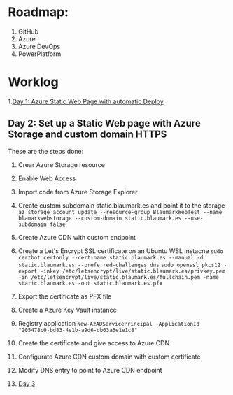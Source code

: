 # Roadmap:
1. GitHub
3. Azure
4. Azure DevOps
5. PowerPlatform

# Worklog
1.[Day 1: Azure Static Web Page with automatic Deploy](day1.md)

## Day 2: Set up a Static Web page with Azure Storage and custom domain HTTPS

These are the steps done:
1. Crear Azure Storage resource
2. Enable Web Access
3. Import code from Azure Storage Explorer
4. Create custom subdomain static.blaumark.es and point it to the storage
  `az storage account update --resource-group BlaumarkWebTest --name blamarkwebstorage --custom-domain static.blaumark.es --use-subdomain false`
6. Create Azure CDN with custom endpoint
7. Create a Let's Encrypt SSL certificate on an Ubuntu WSL instacne
  `sudo certbot certonly --cert-name static.blaumark.es --manual -d static.blaumark.es --preferred-challenges dns`
  `sudo openssl pkcs12 -export -inkey /etc/letsencrypt/live/static.blaumark.es/privkey.pem -in /etc/letsencrypt/live/static.blaumark.es/fullchain.pem -name static.blaumark.es -out static.blaumark.es.pfx`
9. Export the certificate as PFX file
10. Create a Azure Key Vault instance
11. Registry application
  `New-AzADServicePrincipal -ApplicationId "205478c0-bd83-4e1b-a9d6-db63a3e1e1c8"`
13. Create the certificate and give access to Azure CDN
14. Configurate Azure CDN custom domain with custom certificate
15. Modify DNS entry to point to Azure CDN endpoint


1. [Day 3](day3.md)
